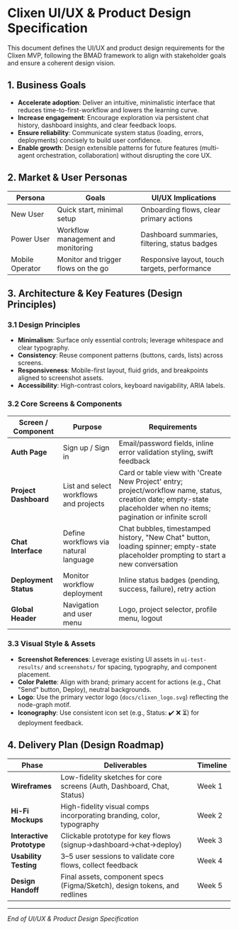  # Clixen UI/UX & Product Design Specification

 This document defines the UI/UX and product design requirements for the Clixen MVP, following the BMAD framework to align with stakeholder goals and ensure a coherent design vision.

 ## 1. Business Goals
 - **Accelerate adoption**: Deliver an intuitive, minimalistic interface that reduces time-to-first-workflow and lowers the learning curve.
 - **Increase engagement**: Encourage exploration via persistent chat history, dashboard insights, and clear feedback loops.
 - **Ensure reliability**: Communicate system status (loading, errors, deployments) concisely to build user confidence.
 - **Enable growth**: Design extensible patterns for future features (multi-agent orchestration, collaboration) without disrupting the core UX.

 ## 2. Market & User Personas
 | Persona        | Goals                                         | UI/UX Implications                               |
 |----------------|-----------------------------------------------|--------------------------------------------------|
| New User       | Quick start, minimal setup                    | Onboarding flows, clear primary actions           |
| Power User     | Workflow management and monitoring            | Dashboard summaries, filtering, status badges     |
| Mobile Operator| Monitor and trigger flows on the go           | Responsive layout, touch targets, performance     |

 ## 3. Architecture & Key Features (Design Principles)
 ### 3.1 Design Principles
 - **Minimalism**: Surface only essential controls; leverage whitespace and clear typography.
 - **Consistency**: Reuse component patterns (buttons, cards, lists) across screens.
 - **Responsiveness**: Mobile-first layout, fluid grids, and breakpoints aligned to screenshot assets.
 - **Accessibility**: High-contrast colors, keyboard navigability, ARIA labels.

 ### 3.2 Core Screens & Components
 | Screen / Component    | Purpose                                         | Requirements                                       |
 |-----------------------|-------------------------------------------------|----------------------------------------------------|
| **Auth Page**         | Sign up / Sign in                                | Email/password fields, inline error validation styling, swift feedback |
| **Project Dashboard** | List and select workflows and projects           | Card or table view with 'Create New Project' entry; project/workflow name, status, creation date; empty-state placeholder when no items; pagination or infinite scroll |
| **Chat Interface**    | Define workflows via natural language            | Chat bubbles, timestamped history, "New Chat" button, loading spinner; empty-state placeholder prompting to start a new conversation |
 | **Deployment Status** | Monitor workflow deployment                      | Inline status badges (pending, success, failure), retry action |
 | **Global Header**     | Navigation and user menu                         | Logo, project selector, profile menu, logout       |

 ### 3.3 Visual Style & Assets
 - **Screenshot References**: Leverage existing UI assets in `ui-test-results/` and `screenshots/` for spacing, typography, and component placement.
 - **Color Palette**: Align with brand; primary accent for actions (e.g., Chat "Send" button, Deploy), neutral backgrounds.
- **Logo**: Use the primary vector logo (`docs/clixen_logo.svg`) reflecting the node-graph motif.
- **Iconography**: Use consistent icon set (e.g., Status: ✔️ ❌ ⏳) for deployment feedback.

 ## 4. Delivery Plan (Design Roadmap)
 | Phase         | Deliverables                                            | Timeline  |
 |---------------|---------------------------------------------------------|-----------|
 | **Wireframes**| Low-fidelity sketches for core screens (Auth, Dashboard, Chat, Status) | Week 1    |
 | **Hi-Fi Mockups**| High-fidelity visual comps incorporating branding, color, typography | Week 2    |
 | **Interactive Prototype**| Clickable prototype for key flows (signup→dashboard→chat→deploy) | Week 3    |
 | **Usability Testing**| 3–5 user sessions to validate core flows, collect feedback | Week 4    |
 | **Design Handoff**| Final assets, component specs (Figma/Sketch), design tokens, and redlines | Week 5    |

 ---
 *End of UI/UX & Product Design Specification*
